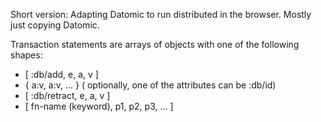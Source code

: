 Short version: Adapting Datomic to run distributed in the browser.
Mostly just copying Datomic.

Transaction statements are arrays of objects with one of the following shapes:
- [ :db/add, e, a, v ]
- { a:v, a:v, ... } ( optionally, one of the attributes can be :db/id)
- [ :db/retract, e, a, v ]
- [ fn-name (keyword), p1, p2, p3, ... ]

